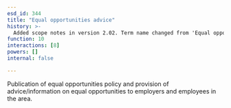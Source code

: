 ```yaml
---
esd_id: 344
title: "Equal opportunities advice"
history: >-
  Added scope notes in version 2.02. Term name changed from 'Equal opportunities information' to 'Jobs - equal opportunities - information' in version 3.00. Name changed to 'Equal opportunities advice' in version 4.00.
function: 10
interactions: [8]
powers: []
internal: false

---
```


Publication of equal opportunities policy and provision of  advice/information on equal opportunities to employers and employees in the area.

